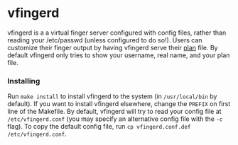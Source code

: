 # vfingerd
vfingerd is a a virtual finger server configured with config files, rather
than reading your /etc/passwd (unless configured to do so!). Users can
customize their finger output by having vfingerd serve their
[plan](https://en.wikipedia.org/wiki/Finger_(protocol)) file. By default
vfingerd only tries to show your username, real name, and your plan file.

### Installing
Run `make install` to install vfingerd to the system (in `/usr/local/bin` by
default). If you want to install vfingerd elsewhere, change the `PREFIX` on
first line of the Makefile. By default, vfingerd will try to read your config
file at `/etc/vfingerd.conf` (you may specify an alternative config file with
the `-c` flag). To copy the default config file, run `cp vfingerd.conf.def
/etc/vfingerd.conf`.
